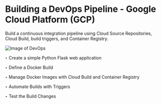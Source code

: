 # Building a DevOps Pipeline - Google Cloud Platform (GCP)

Build a continuous integration pipeline using Cloud Source Repositories, Cloud Build, build triggers, and Container Registry.


![Image of DevOps](https://github.com/IamVigneshC/DevOpsPipelineCI/blob/master/templates/1.jpg)


‣ Create a simple Python Flask web application

‣ Define a Docker Build

‣ Manage Docker Images with Cloud Build and Container Registry

‣ Automate Builds with Triggers

‣ Test the Build Changes

